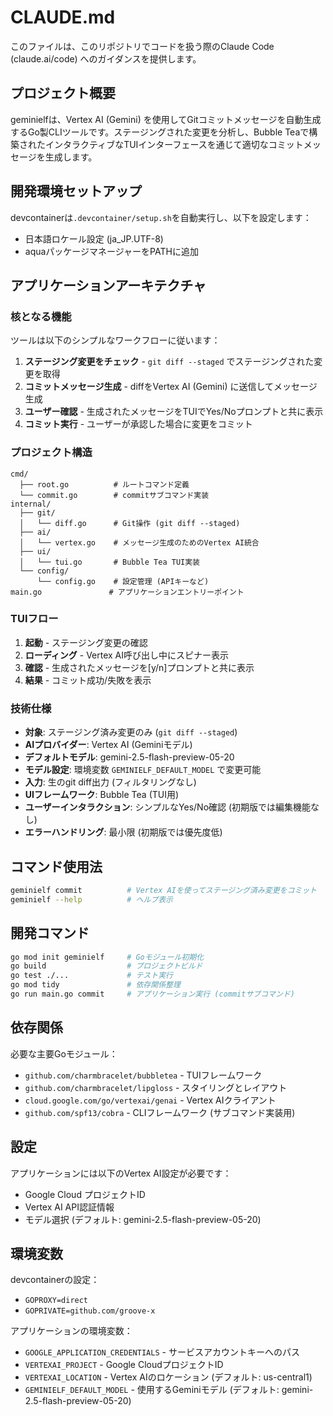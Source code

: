 # CLAUDE.md

このファイルは、このリポジトリでコードを扱う際のClaude Code (claude.ai/code) へのガイダンスを提供します。

## プロジェクト概要

geminielfは、Vertex AI (Gemini) を使用してGitコミットメッセージを自動生成するGo製CLIツールです。ステージングされた変更を分析し、Bubble Teaで構築されたインタラクティブなTUIインターフェースを通じて適切なコミットメッセージを生成します。

## 開発環境セットアップ

devcontainerは`.devcontainer/setup.sh`を自動実行し、以下を設定します：
- 日本語ロケール設定 (ja_JP.UTF-8)
- aquaパッケージマネージャーをPATHに追加

## アプリケーションアーキテクチャ

### 核となる機能
ツールは以下のシンプルなワークフローに従います：
1. **ステージング変更をチェック** - `git diff --staged` でステージングされた変更を取得
2. **コミットメッセージ生成** - diffをVertex AI (Gemini) に送信してメッセージ生成
3. **ユーザー確認** - 生成されたメッセージをTUIでYes/Noプロンプトと共に表示
4. **コミット実行** - ユーザーが承認した場合に変更をコミット

### プロジェクト構造
```
cmd/
  ├── root.go          # ルートコマンド定義
  └── commit.go        # commitサブコマンド実装
internal/
  ├── git/
  │   └── diff.go      # Git操作 (git diff --staged)
  ├── ai/
  │   └── vertex.go    # メッセージ生成のためのVertex AI統合
  ├── ui/
  │   └── tui.go       # Bubble Tea TUI実装
  └── config/
      └── config.go    # 設定管理 (APIキーなど)
main.go               # アプリケーションエントリーポイント
```

### TUIフロー
1. **起動** - ステージング変更の確認
2. **ローディング** - Vertex AI呼び出し中にスピナー表示
3. **確認** - 生成されたメッセージを[y/n]プロンプトと共に表示
4. **結果** - コミット成功/失敗を表示

### 技術仕様
- **対象**: ステージング済み変更のみ (`git diff --staged`)
- **AIプロバイダー**: Vertex AI (Geminiモデル)
- **デフォルトモデル**: gemini-2.5-flash-preview-05-20
- **モデル設定**: 環境変数 `GEMINIELF_DEFAULT_MODEL` で変更可能
- **入力**: 生のgit diff出力 (フィルタリングなし)
- **UIフレームワーク**: Bubble Tea (TUI用)
- **ユーザーインタラクション**: シンプルなYes/No確認 (初期版では編集機能なし)
- **エラーハンドリング**: 最小限 (初期版では優先度低)

## コマンド使用法

```bash
geminielf commit          # Vertex AIを使ってステージング済み変更をコミット
geminielf --help          # ヘルプ表示
```

## 開発コマンド

```bash
go mod init geminielf     # Goモジュール初期化
go build                  # プロジェクトビルド
go test ./...             # テスト実行
go mod tidy               # 依存関係整理
go run main.go commit     # アプリケーション実行 (commitサブコマンド)
```

## 依存関係

必要な主要Goモジュール：
- `github.com/charmbracelet/bubbletea` - TUIフレームワーク
- `github.com/charmbracelet/lipgloss` - スタイリングとレイアウト
- `cloud.google.com/go/vertexai/genai` - Vertex AIクライアント
- `github.com/spf13/cobra` - CLIフレームワーク (サブコマンド実装用)

## 設定

アプリケーションには以下のVertex AI設定が必要です：
- Google Cloud プロジェクトID
- Vertex AI API認証情報
- モデル選択 (デフォルト: gemini-2.5-flash-preview-05-20)

## 環境変数

devcontainerの設定：
- `GOPROXY=direct`
- `GOPRIVATE=github.com/groove-x`

アプリケーションの環境変数：
- `GOOGLE_APPLICATION_CREDENTIALS` - サービスアカウントキーへのパス
- `VERTEXAI_PROJECT` - Google CloudプロジェクトID
- `VERTEXAI_LOCATION` - Vertex AIのロケーション (デフォルト: us-central1)
- `GEMINIELF_DEFAULT_MODEL` - 使用するGeminiモデル (デフォルト: gemini-2.5-flash-preview-05-20)
